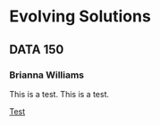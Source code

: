 # Evolving Solutions

## DATA 150 

### Brianna Williams

This is a test. This is a test.

[Test](https://github.com/bwilliams01/college-150/blob/master/README.md)
